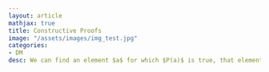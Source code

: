 ```yaml
---
layout: article
mathjax: true
title: Constructive Proofs
image: "/assets/images/img_test.jpg"
categories:
- DM
desc: We can find an element $a$ for which $P(a)$ is true, that element will be called witness.

































































































































































































































































































































































 
imagealt: 
---
```


We can find an element $a$ for which $P(a)$ is true, that element will be called *witness*.


































































































































































































































































































































































This type of proof is called *constructive*.